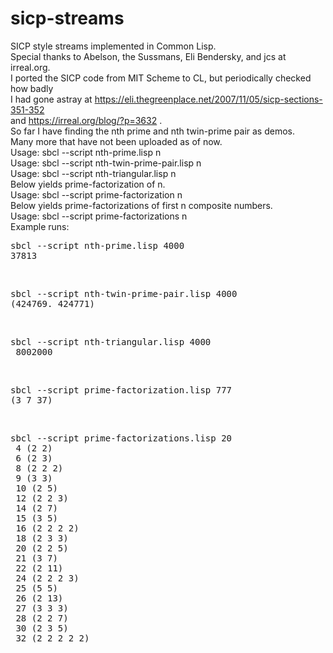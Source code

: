 # sicp-streams
SICP style streams implemented in Common Lisp.<br>
Special thanks to Abelson, the Sussmans, Eli Bendersky, and jcs at irreal.org.<br>
I ported the SICP code from MIT Scheme to CL, but periodically checked how badly<br>
I had gone astray at https://eli.thegreenplace.net/2007/11/05/sicp-sections-351-352<br>
and https://irreal.org/blog/?p=3632 .<br>
So far I have finding the nth prime and nth twin-prime pair as demos.<br>
Many more that have not been uploaded as of now.<br>
Usage: sbcl --script nth-prime.lisp n<br>
Usage: sbcl --script nth-twin-prime-pair.lisp n<br>
Usage: sbcl --script nth-triangular.lisp n<br>
Below yields prime-factorization of n.<br>
Usage: sbcl --script prime-factorization n<br>
Below yields prime-factorizations of first n composite numbers.<br>
Usage: sbcl --script prime-factorizations n<br>
Example runs:
<pre>
sbcl --script nth-prime.lisp 4000
37813
</pre>
<br>
<pre>
sbcl --script nth-twin-prime-pair.lisp 4000
(424769. 424771)
</pre>
<br>
<pre>
sbcl --script nth-triangular.lisp 4000
 8002000
</pre>
<br>
<pre>
sbcl --script prime-factorization.lisp 777
(3 7 37)
</pre>
<br>
<pre>
sbcl --script prime-factorizations.lisp 20
 4 (2 2)
 6 (2 3)
 8 (2 2 2)
 9 (3 3)
 10 (2 5)
 12 (2 2 3)
 14 (2 7)
 15 (3 5)
 16 (2 2 2 2)
 18 (2 3 3)
 20 (2 2 5)
 21 (3 7)
 22 (2 11)
 24 (2 2 2 3)
 25 (5 5)
 26 (2 13)
 27 (3 3 3)
 28 (2 2 7)
 30 (2 3 5)
 32 (2 2 2 2 2)
</pre>
